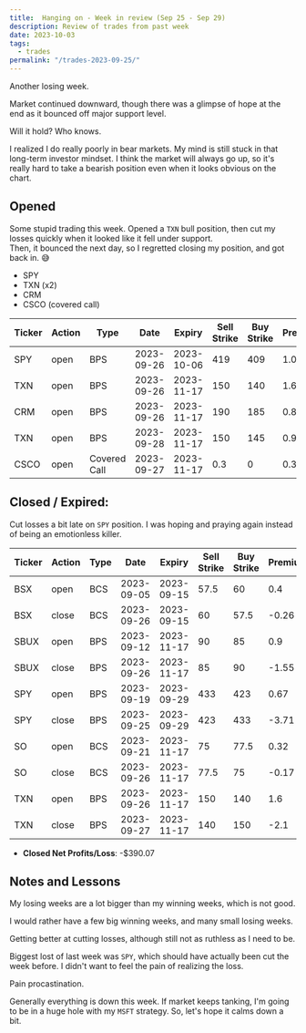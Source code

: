 ```yaml
---
title:  Hanging on - Week in review (Sep 25 - Sep 29)
description: Review of trades from past week
date: 2023-10-03
tags:
  - trades
permalink: "/trades-2023-09-25/"
---
```


Another losing week.

Market continued downward, though there was a glimpse of hope at the  end as it bounced off major support level.

Will it hold?  Who knows.

I realized I do really poorly in bear markets.  My mind is still stuck in that long-term investor mindset. I think the market will always go up, so it's really hard to take a bearish position even when it looks obvious on the chart.

## Opened

Some stupid trading this week.  Opened a `TXN` bull position, then cut my losses quickly when it looked like it fell under support.  
Then, it bounced the next day, so I regretted closing my position, and got back in.  😅

- SPY
- TXN (x2)
- CRM
- CSCO (covered call)

<div class="trade-table weekly full-width">

|**Ticker**|**Action**|**Type**|**Date**|**Expiry**|**Sell Strike**|**Buy Strike**|**Premium**|**Qty**|**Fee**|**Net**|
|---|---|---|---|---|---|---|---|---|---|---|
|SPY|open|BPS|2023-09-26|2023-10-06|419|409|1.01|1|3.08|97.92|
|TXN|open|BPS|2023-09-26|2023-11-17|150|140|1.6|1|1.4|158.6|
|CRM|open|BPS|2023-09-26|2023-11-17|190|185|0.82|2|1.41|162.59|
|TXN|open|BPS|2023-09-28|2023-11-17|150|145|0.96|2|2.82|189.18|
|CSCO|open|Covered Call|2023-09-27|2023-11-17|0.3|0|0.3|1|0.63|29.37|

</div>

## Closed / Expired:
Cut losses a bit late on `SPY` position.  I was hoping and praying again instead of being an emotionless killer.

<div class = "trade-table monthly full-width">

|**Ticker**|**Action**|**Type**|**Date**|**Expiry**|**Sell Strike**|**Buy Strike**|**Premium**|**Qty**|**Fee**|**Net**|**Profit/Loss**|
|---|---|---|---|---|---|---|---|---|---|---|---|
|BSX|open|BCS|2023-09-05|2023-09-15|57.5|60|0.4|4|2.08|157.92|$52.33|
|BSX|close|BCS|2023-09-26|2023-09-15|60|57.5|-0.26|4|1.59|-105.59|
|SBUX|open|BPS|2023-09-12|2023-11-17|90|85|0.9|2|2.81|177.19|-$135.53|
|SBUX|close|BPS|2023-09-26|2023-11-17|85|90|-1.55|2|2.72|-312.72|
|SPY|open|BPS|2023-09-19|2023-09-29|433|423|0.67|1|3.08|63.92|-$308.34|
|SPY|close|BPS|2023-09-25|2023-09-29|423|433|-3.71|1|1.26|-372.26|
|SO|open|BCS|2023-09-21|2023-11-17|75|77.5|0.32|4|3.52|124.48|$54.28|
|SO|close|BCS|2023-09-26|2023-11-17|77.5|75|-0.17|4|2.2|-70.2|
|TXN|open|BPS|2023-09-26|2023-11-17|150|140|1.6|1|1.4|158.6|-$52.81|
|TXN|close|BPS|2023-09-27|2023-11-17|140|150|-2.1|1|1.41|-211.41|


</div>

- **Closed Net Profits/Loss**: -$390.07

## Notes and Lessons

My losing weeks are a lot bigger than my winning weeks, which is not good.

I would rather have a few big winning weeks, and many small losing weeks.

Getting better at cutting losses, although still not as ruthless as I need to be.  

Biggest lost of last week was `SPY`, which should have actually been cut the week before.  I didn't want to feel the pain of realizing the loss.

Pain procastination.

Generally everything is down this week.  If market keeps tanking, I'm going to be in a huge hole with my `MSFT` strategy.  So, let's hope it calms down a bit.







